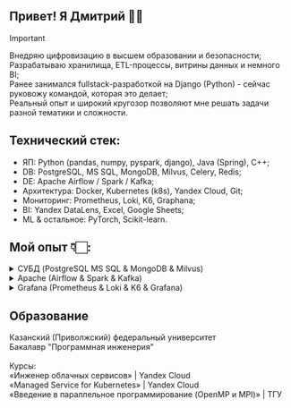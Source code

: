 ## Привет! Я Дмитрий 👋🏻
> [!IMPORTANT]
> Внедряю цифровизацию в высшем образовании и безопасности;<br>
Разрабатываю хранилища, ETL-процессы, витрины данных и немного BI;<br>
Ранее занимался fullstack-разработкой на Django (Python) - сейчас руковожу командой, которая это делает;<br>
Реальный опыт и широкий кругозор позволяют мне решать задачи разной тематики и сложности.

## Технический стек:
- ЯП: Python (pandas, numpy, pyspark, django), Java (Spring), C++;
- DB: PostgreSQL, MS SQL, MongoDB, Milvus, Celery, Redis;
- DE: Apache Airflow / Spark / Kafka;
- Архитектура: Docker, Kubernetes (k8s), Yandex Cloud, Git;
- Мониторинг: Prometheus, Loki, K6, Graphana;
- BI: Yandex DataLens, Excel, Google Sheets;
- ML & остальное: PyTorch, Scikit-learn.

## Мой опыт 👇🏻:

<details>

<summary>СУБД (PostgreSQL MS SQL & MongoDB & Milvus)</summary>

### PostgreSQL

...

### MS SQL

...

### MongoDB

...

### Milvus

Система распознавания лиц (CV):
- создание эмбеддингов через ResNet-50;
- однозначная идентификация человека по лицу + поиск подобных лиц;
- поиск на базе индексов Milvus.
<img src="assets/images/milvus.png">


</details>

<details>

<summary>Apache (Airflow & Spark & Kafka)</summary>

### Apache Airflow

...

### Apache Spark

...

### Apache Kafka

...

</details>

<details>

<summary>Grafana (Prometheus & Loki & K6 & Grafana)</summary>

### Prometheus

...

### Loki

...


### K6

Нагрузочное тестирование веб-приложений:
- проверка latency запросов к API / страницам;
- поиск медленных страниц для оптимизации;
- оценка максимальной пропускной способности системы.
<img src="assets/images/grafana-k6.png">

### Grafana

...

</details>

## Образование
Казанский (Приволжский) федеральный университет<br>
Бакалавр "Программная инженерия"<br>
<br>
Курсы:<br>
«Инженер облачных сервисов» | Yandex Cloud<br>
«Managed Service for Kubernetes» | Yandex Cloud<br>
«Введение в параллельное программирование (OpenMP и MPI)» | ТГУ
